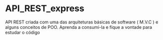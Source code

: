 # API_REST_express
API REST criada com uma das arquiteturas básicas de software ( M.V.C ) e alguns conceitos de POO. Aprenda a consumi-la e fique a vontade para estudar o código
